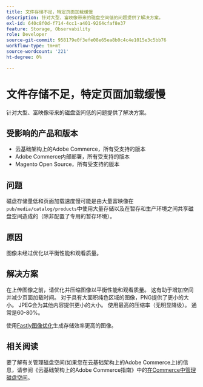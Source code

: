 ```yaml
---
title: 文件存储不足，特定页面加载缓慢
description: 针对大型、富映像带来的磁盘空间低的问题提供了解决方案。
exl-id: 640c8f0d-f714-4cc1-a401-9264cfaf8e37
feature: Storage, Observability
role: Developer
source-git-commit: 958179e0f3efe08e65ea8b0c4c4e1015e3c5bb76
workflow-type: tm+mt
source-wordcount: '221'
ht-degree: 0%

---
```


# 文件存储不足，特定页面加载缓慢

针对大型、富映像带来的磁盘空间低的问题提供了解决方案。

## 受影响的产品和版本

* 云基础架构上的Adobe Commerce，所有受支持的版本
* Adobe Commerce内部部署，所有受支持的版本
* Magento Open Source，所有受支持的版本

## 问题

磁盘存储量低和页面加载速度慢可能是由大量富映像在`pub/media/catalog/products`中使用大量存储以及在暂存和生产环境之间共享磁盘空间造成的（除非配置了专用的暂存环境）。

## 原因

图像未经过优化以平衡性能和观看质量。

## 解决方案

在上传图像之前，请优化并压缩图像以平衡性能和观看质量。 这有助于增加空间并减少页面加载时间。 对于具有大面积纯色区域的图像，PNG提供了更小的大小。 JPEG会为其他内容提供更小的大小。 使用最高的压缩率（无明显降级）。 通常是60-80%。

使用[Fastly图像优化](https://experienceleague.adobe.com/docs/commerce-cloud-service/user-guide/cdn/fastly-image-optimization.html)生成存储效率更高的图像。

## 相关阅读

要了解有关管理磁盘空间(如果您在云基础架构上的Adobe Commerce上)的信息，请参阅《云基础架构上的Adobe Commerce指南》中的[在Commerce中管理磁盘空间](https://experienceleague.adobe.com/docs/commerce-cloud-service/user-guide/develop/storage/manage-disk-space.html)。
